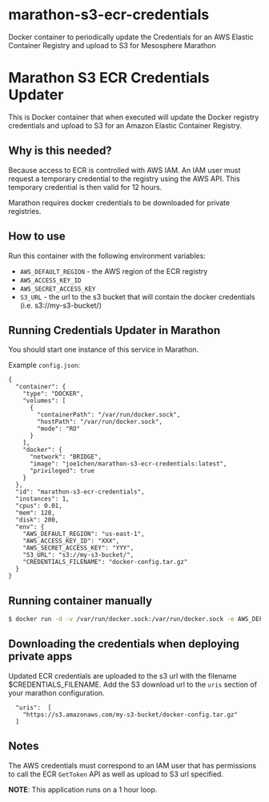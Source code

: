 # marathon-s3-ecr-credentials
Docker container to periodically update the Credentials for an AWS Elastic Container Registry and upload to S3 for Mesosphere Marathon

# Marathon S3 ECR Credentials Updater

This is Docker container that when executed will update the Docker registry credentials and upload to S3 for an Amazon Elastic Container Registry.

## Why is this needed?

Because access to ECR is controlled with AWS IAM.
An IAM user must request a temporary credential to the registry using the AWS API.
This temporary credential is then valid for 12 hours.

Marathon requires docker credentials to be downloaded for private registries.

## How to use

Run this container with the following environment variables:
* `AWS_DEFAULT_REGION` - the AWS region of the ECR registry
* `AWS_ACCESS_KEY_ID`
* `AWS_SECRET_ACCESS_KEY`
* `S3_URL` - the url to the s3 bucket that will contain the docker credentials (i.e. s3://my-s3-bucket/)

## Running Credentials Updater in Marathon

You should start one instance of this service in Marathon.

Example ```config.json```:
```
{
  "container": {
    "type": "DOCKER",
    "volumes": [
      {
        "containerPath": "/var/run/docker.sock",
        "hostPath": "/var/run/docker.sock",
        "mode": "RO"
      }
    ],
    "docker": {
      "network": "BRIDGE",
      "image": "joe1chen/marathon-s3-ecr-credentials:latest",
      "privileged": true
    }
  },
  "id": "marathon-s3-ecr-credentials",
  "instances": 1,
  "cpus": 0.01,
  "mem": 128,
  "disk": 200,
  "env": {
    "AWS_DEFAULT_REGION": "us-east-1",
    "AWS_ACCESS_KEY_ID": "XXX",
    "AWS_SECRET_ACCESS_KEY": "YYY",
    "S3_URL": "s3://my-s3-bucket/",
    "CREDENTIALS_FILENAME": "docker-config.tar.gz"
  }
}
```

## Running container manually

```bash
$ docker run -d -v /var/run/docker.sock:/var/run/docker.sock -e AWS_DEFAULT_REGION=$AWS_DEFAULT_REGION -e AWS_ACCESS_KEY_ID=$AWS_ACCESS_KEY_ID -e AWS_SECRET_ACCESS_KEY=$AWS_SECRET_ACCESS_KEY -e S3_URL=s3://my-s3-bucket/ -e CREDENTIALS_FILENAME=docker-config.tar.gz joe1chen/marathon-s3-ecr-credentials:latest
```

## Downloading the credentials when deploying private apps

Updated ECR credentials are uploaded to the s3 url with the filename $CREDENTIALS_FILENAME.
Add the S3 download url to the ```uris``` section of your marathon configuration.

```
  "uris":  [
    "https://s3.amazonaws.com/my-s3-bucket/docker-config.tar.gz"
  ]
```

## Notes

The AWS credentials must correspond to an IAM user that has permissions to call the ECR `GetToken` API as well as upload to S3 url specified.

__NOTE__: This application runs on a 1 hour loop.